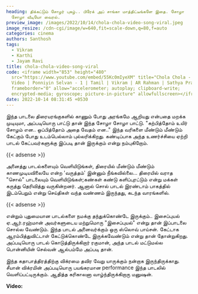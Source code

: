```yaml
---
heading: திக்கட்டும் சோழர் புகழ்.. பிரேக் அப் சாங்கா மாத்திட்டீங்களே இதை. சோழா
  சோழா வீடியோ வைரல்.
preview_image: /images/2022/10/14/chola-chola-video-song-viral.jpeg
image_resize: /cdn-cgi/image/w=640,fit=scale-down,q=80,f=auto
categories: cinema
authors: Santhosh
tags:
  - Vikram
  - Karthi
  - Jayam Ravi
title: chola-chola-video-song-viral
code: <iframe width="853" height="480"
  src="https://www.youtube.com/embed/55Kc0mIyeXM" title="Chola Chola - Full
  Video | Ponniyin Selvan - 1 | Tamil | Vikram | AR Rahman | Sathya Prakash"
  frameborder="0" allow="accelerometer; autoplay; clipboard-write;
  encrypted-media; gyroscope; picture-in-picture" allowfullscreen></iframe>
date: 2022-10-14 08:31:45 +0530
---
```

இந்த பாடலை திரையரங்குகளில் காணும் போது அரங்கமே ஆறியது என்பதை மறக்க முடியுமா, அப்படியொரு பாட்டு தான் இந்த சோழா சோழா பாட்டு. "கற்பித்தோம் உயிர் சோழம் என.. ஒப்பித்தோம் அதை வேதம் என.." இந்த வரிகளை மீண்டும் மீண்டும் கேட்கும் போது உடம்பெல்லாம் புல்லரிக்கிறது. கண்டிப்பாக அந்த உணர்ச்சியை ஏற்றி பாடல் கேட்பவர்களுக்கு இப்படி தான் இருக்கும் என்று நம்புகிறோம். 

{{< adsense >}}

அனைத்து பாடல்களையும் வெளியிடுங்கள், திரையில் மீண்டும் மீண்டும் காணமுடியவிலையே என்ற 'வருத்தம்' இன்னும் நீங்கவில்லை... திரையில் வராத "சொல்" பாடலையும் வெளியிடுங்கள்;கண்கள் கண்டு களிப்புரட்டும் என்று மக்கள் கருத்து தெரிவித்து வருகின்றனர். ஆனால் சொல் பாடல் இரண்டாம் பாகத்தில் இடம்பெறும் என்று செய்திகள் வந்த வண்ணம் இருந்தது, கடந்த வாரங்களில்.

{{< adsense >}}

என்றும் புதுமையான பாடல்களை நமக்கு தந்துக்கொண்டே இருக்கும்.. இசைப்புயல் ஏ.ஆர்.ரஹ்மான் அவர்களுடைய மற்றுமொரு "இசைப்புயல்" என்று தான் இப்பாடலை சொல்ல வேண்டும். இந்த பாடல் அனைவர்க்கும் ஒரு ஸ்லொவ் பாய்சன். கேட்டாக ஆரம்பித்துவிட்டாள் கேட்டுக்கொண்டே இருக்கவேண்டும் என்று தான் தோன்றுகிறது. அப்படியொரு பாடல் கொடுத்திருக்கிறார் ரகுமான், அந்த பாடல் மட்டுமல்ல பொன்னியின் செல்வன் ஆல்பம்மே அப்படி தான். 

இந்த கதாபாத்திரத்திற்கு விக்ரமை தவிர வேறு யாருக்கும் நன்றாக இருந்திருக்காது. சீயான் விக்ரமின் அப்படியொரு பயங்கரமான performance இந்த பாடலில் வெளிப்பட்டிருக்கும். ஆதித்த கரிகாலனா வாழ்ந்திருக்கிறாரு மனுஷன்.

**V﻿ideo:**